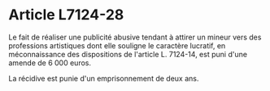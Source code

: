 # Article L7124-28

Le fait de réaliser une publicité abusive tendant à attirer un mineur vers des professions artistiques dont elle souligne le caractère lucratif, en méconnaissance des dispositions de l'article L. 7124-14, est puni d'une amende de 6 000 euros.

La récidive est punie d'un emprisonnement de deux ans.